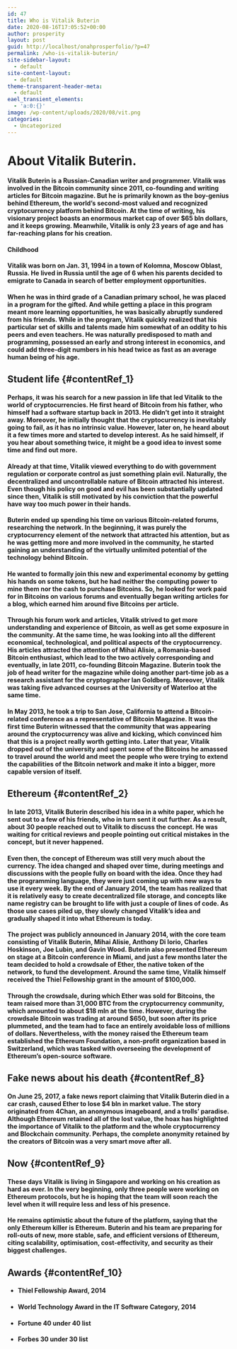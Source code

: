 ```yaml
---
id: 47
title: Who is Vitalik Buterin
date: 2020-08-16T17:05:52+00:00
author: prosperity
layout: post
guid: http://localhost/onahprosperfolio/?p=47
permalink: /who-is-vitalik-buterin/
site-sidebar-layout:
  - default
site-content-layout:
  - default
theme-transparent-header-meta:
  - default
eael_transient_elements:
  - 'a:0:{}'
image: /wp-content/uploads/2020/08/vit.png
categories:
  - Uncategorized
---
```

# **About Vitalik Buterin.**

#### Vitalik Buterin is a Russian-Canadian writer and programmer. Vitalik was involved in the Bitcoin community since 2011, co-founding and writing articles for Bitcoin magazine. But he is primarily known as the boy-genius behind Ethereum, the world’s second-most valued and recognized cryptocurrency platform behind Bitcoin. At the time of writing, his visionary project boasts an enormous market cap of over $65 bln dollars, and it keeps growing. Meanwhile, Vitalik is only 23 years of age and has far-reaching plans for his creation.

<h4 id="contentRef_0" dir="ltr">
  Childhood
</h4>

#### Vitalik was born on Jan. 31, 1994 in a town of Kolomna, Moscow Oblast, Russia. He lived in Russia until the age of 6 when his parents decided to emigrate to Canada in search of better employment opportunities.

#### When he was in third grade of a Canadian primary school, he was placed in a program for the gifted. And while getting a place in this program meant more learning opportunities, he was basically abruptly sundered from his friends. While in the program, Vitalik quickly realized that his particular set of skills and talents made him somewhat of an oddity to his peers and even teachers. He was naturally predisposed to math and programming, possessed an early and strong interest in economics, and could add three-digit numbers in his head twice as fast as an average human being of his age.

## **Student life** {#contentRef_1}

<!--more-->

<!--more-->

#### Perhaps, it was his search for a new passion in life that led Vitalik to the world of cryptocurrencies. He first heard of Bitcoin from his father, who himself had a software startup back in 2013. He didn’t get into it straight away. Moreover, he initially thought that the cryptocurrency is inevitably going to fail, as it has no intrinsic value. However, later on, he heard about it a few times more and started to develop interest. As he said himself, if you hear about something twice, it might be a good idea to invest some time and find out more.

#### Already at that time, Vitalik viewed everything to do with government regulation or corporate control as just something plain evil. Naturally, the decentralized and uncontrollable nature of Bitcoin attracted his interest. Even though his policy on good and evil has been substantially updated since then, Vitalik is still motivated by his conviction that the powerful have way too much power in their hands.

#### Buterin ended up spending his time on various Bitcoin-related forums, researching the network. In the beginning, it was purely the cryptocurrency element of the network that attracted his attention, but as he was getting more and more involved in the community, he started gaining an understanding of the virtually unlimited potential of the technology behind Bitcoin.

#### He wanted to formally join this new and experimental economy by getting his hands on some tokens, but he had neither the computing power to mine them nor the cash to purchase Bitcoins. So, he looked for work paid for in Bitcoins on various forums and eventually began writing articles for a blog, which earned him around five Bitcoins per article.

#### Through his forum work and articles, Vitalik strived to get more understanding and experience of Bitcoin, as well as get some exposure in the community. At the same time, he was looking into all the different economical, technological, and political aspects of the cryptocurrency. His articles attracted the attention of Mihai Alisie, a Romania-based Bitcoin enthusiast, which lead to the two actively corresponding and eventually, in late 2011, co-founding Bitcoin Magazine. Buterin took the job of head writer for the magazine while doing another part-time job as a research assistant for the cryptographer Ian Goldberg. Moreover, Vitalik was taking five advanced courses at the University of Waterloo at the same time.

#### In May 2013, he took a trip to San Jose, California to attend a Bitcoin-related conference as a representative of Bitcoin Magazine. It was the first time Buterin witnessed that the community that was appearing around the cryptocurrency was alive and kicking, which convinced him that this is a project really worth getting into. Later that year, Vitalik dropped out of the university and spent some of the Bitcoins he amassed to travel around the world and meet the people who were trying to extend the capabilities of the Bitcoin network and make it into a bigger, more capable version of itself.

## **Ethereum** {#contentRef_2}

#### In late 2013, Vitalik Buterin described his idea in a white paper, which he sent out to a few of his friends, who in turn sent it out further. As a result, about 30 people reached out to Vitalik to discuss the concept. He was waiting for critical reviews and people pointing out critical mistakes in the concept, but it never happened.

<h4 dir="ltr">
  Even then, the concept of Ethereum was still very much about the currency. The idea changed and shaped over time, during meetings and discussions with the people fully on board with the idea. Once they had the programming language, they were just coming up with new ways to use it every week. By the end of January 2014, the team has realized that it is relatively easy to create decentralized file storage, and concepts like name registry can be brought to life with just a couple of lines of code. As those use cases piled up, they slowly changed Vitalik’s idea and gradually shaped it into what Ethereum is today.
</h4>

#### The project was publicly announced in January 2014, with the core team consisting of Vitalik Buterin, Mihai Alisie, Anthony Di Iorio, Charles Hoskinson, Joe Lubin, and Gavin Wood. Buterin also presented Ethereum on stage at a Bitcoin conference in Miami, and just a few months later the team decided to hold a crowdsale of Ether, the native token of the network, to fund the development. Around the same time, Vitalik himself received the Thiel Fellowship grant in the amount of $100,000.

#### Through the crowdsale, during which Ether was sold for Bitcoins, the team raised more than 31,000 BTC from the cryptocurrency community, which amounted to about $18 mln at the time. However, during the crowdsale Bitcoin was trading at around $650, but soon after its price plummeted, and the team had to face an entirely avoidable loss of millions of dollars. Nevertheless, with the money raised the Ethereum team established the Ethereum Foundation, a non-profit organization based in Switzerland, which was tasked with overseeing the development of Ethereum’s open-source software.

## **Fake news about his death** {#contentRef_8}

#### On June 25, 2017, a fake news report claiming that Vitalik Buterin died in a car crash, caused Ether to lose $4 bln in market value. The story originated from 4Chan, an anonymous imageboard, and a trolls’ paradise. Although Ethereum retained all of the lost value, the hoax has highlighted the importance of Vitalik to the platform and the whole cryptocurrency and Blockchain community. Perhaps, the complete anonymity retained by the creators of Bitcoin was a very smart move after all.

## **Now** {#contentRef_9}

<h4 dir="ltr">
  These days Vitalik is living in Singapore and working on his creation as hard as ever. In the very beginning, only three people were working on Ethereum protocols, but he is hoping that the team will soon reach the level when it will require less and less of his presence.
</h4>

#### He remains optimistic about the future of the platform, saying that the only Ethereum killer is Ethereum. Buterin and his team are preparing for roll-outs of new, more stable, safe, and efficient versions of Ethereum, citing scalability, optimisation, cost-effectivity, and security as their biggest challenges.

## **Awards** {#contentRef_10}

<ul dir="ltr">
  <li>
    <h4>
      Thiel Fellowship Award, 2014
    </h4>
  </li>
  
  <li>
    <h4>
      World Technology Award in the IT Software Category, 2014
    </h4>
  </li>
  
  <li>
    <h4>
      Fortune 40 under 40 list
    </h4>
  </li>
  
  <li>
    <h4>
      Forbes 30 under 30 list
    </h4>
  </li>
</ul>